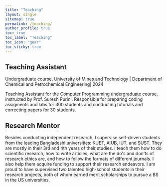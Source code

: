 ```yaml
---
title: "Teaching"
layout: single
sitemap: true
permalink: /teaching/
author_profile: true
toc: true
toc_label: "Teaching"
toc_icon: "gear"
toc_sticky: true
---
```


## Teaching Assistant
Undergraduate course, University of Mines and Technology | Department of Chemical and Petrochemical Engineering| 2024 <br>

Teaching Assistant for the Computer Programming undergraduate course, instructed by Prof. Suresh Purini. Responsible for preparing coding assigments and labs for 300 students and conducting tutorials and correcting papers for 30 students. 


## Research Mentor
Besides conducting independent research, I supervise self-driven students from the leading Bangladeshi universities: KUET, AIUB, IUT, and SUST. They are mostly in their 3rd and 4th years of their studies. I teach them how to do scientific research, how to write articles, what are the do's and don'ts of research ethics are, and how to follow the formats of different journals. I also help them acquire funding to support their research endeavors. I am proud to have supervised two talented high-school students in their research projects, both of whom earned merit scholarships to pursue a BS in the US universities.
